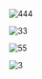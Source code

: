 ![444](https://github.com/Jagadeeshach/my_nextjs_threejs_portfolio/assets/141582411/21b41832-0c53-4c4c-874f-9af2d3837dcc)

![33](https://github.com/Jagadeeshach/my_nextjs_threejs_portfolio/assets/141582411/0181c476-f873-46fd-9bbc-e85605cd9c4e)

![55](https://github.com/Jagadeeshach/my_nextjs_threejs_portfolio/assets/141582411/99d2d50c-f52f-4e93-ad36-c3f13babe713)

![3](https://github.com/Jagadeeshach/My_Nextjs_Threejs_Portfolio/assets/141582411/7f1e1c06-c59e-4661-968b-78a5f5950d38)

